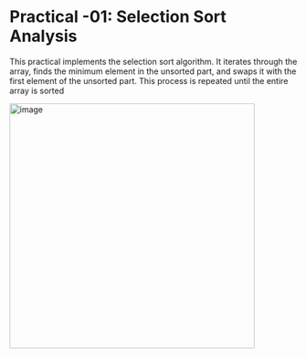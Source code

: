 # Practical -01: Selection Sort Analysis
This practical implements the selection sort algorithm. It iterates through the array, finds the minimum element in the unsorted part, 
and swaps it with the first element of the unsorted part.
This process is repeated until the entire array is sorted

<img width="429" alt="image" src="https://github.com/Abhibhav2003/AlgorithmsAndTheirComplexityAnalysis/assets/139039304/7140ad5e-576b-43af-81b2-8cc170204185">
